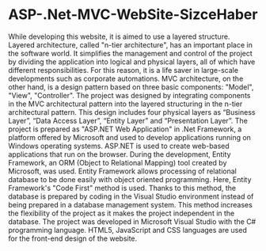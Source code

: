 # ASP-.Net-MVC-WebSite-SizceHaber

While developing this website, it is aimed to use a layered structure. Layered architecture, 
called "n-tier architecture", has an important place in the software world. It simplifies the
management and control of the project by dividing the application into logical and
physical layers, all of which have different responsibilities. For this reason, it is a life
saver in large-scale developments such as corporate automations. MVC architecture, on
the other hand, is a design pattern based on three basic components: "Model", "View",
"Controller". The project was designed by integrating components in the MVC
architectural pattern into the layered structuring in the n-tier architectural pattern. This
design includes four physical layers as “Business Layer”, “Data Access Layer”, “Entity
Layer” and “Presentation Layer”.
The project is prepared as "ASP.NET Web Application" in .Net Framework, a platform
offered by Microsoft and used to develop applications running on Windows operating
systems. ASP.NET is used to create web-based applications that run on the browser.
During the development, Entity Framework, an ORM (Object to Relational Mapping)
tool created by Microsoft, was used. Entity Framework allows processing of relational
database to be done easily with object oriented programming. Here, Entity Framework's
"Code First" method is used. Thanks to this method, the database is prepared by coding
in the Visual Studio environment instead of being prepared in a database management
system. This method increases the flexibility of the project as it makes the project
independent in the database.
The project was developed in Microsoft Visual Studio with the C# programming
language. HTML5, JavaScript and CSS languages are used for the front-end design of the
website.
